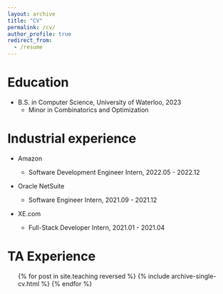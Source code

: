 ```yaml
---
layout: archive
title: "CV"
permalink: /cv/
author_profile: true
redirect_from:
  - /resume
---
```


<!-- {% include base_path %} -->

Education
======
* B.S. in Computer Science, University of Waterloo, 2023
  * Minor in Combinatorics and Optimization

Industrial experience
======
* Amazon
  * Software Development Engineer Intern, 2022.05 - 2022.12

* Oracle NetSuite
  * Software Engineer Intern, 2021.09 - 2021.12

* XE.com
  * Full-Stack Developer Intern, 2021.01 - 2021.04

TA Experience
======
  <ul>{% for post in site.teaching reversed %}
    {% include archive-single-cv.html %}
  {% endfor %}</ul>

<!-- Skills
======
* Skill 1
* Skill 2
  * Sub-skill 2.1
  * Sub-skill 2.2
  * Sub-skill 2.3
* Skill 3 -->

<!-- Publications
======
  <ul>{% for post in site.publications %}
    {% include archive-single-cv.html %}
  {% endfor %}</ul> -->
  
<!-- Talks
======
  <ul>{% for post in site.talks %}
    {% include archive-single-talk-cv.html %}
  {% endfor %}</ul> -->
  
<!-- Service and leadership
======
* Currently signed in to 43 different slack teams -->
